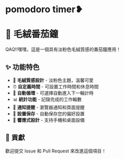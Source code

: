 # pomodoro timer❥
# 🍅 毛絨番茄鐘

QAQ!!嘿嘿，這是一個具有淡粉色毛絨質感的番茄鐘應用！

## ✨ 功能特色

- 🎨 **毛絨質感設計** - 淡粉色主題，溫馨可愛
- ⏰ **自定義時間** - 可設置工作時間和休息時間
- 🔄 **自動循環** - 可選擇自動進入下一輪計時
- 📊 **統計功能** - 記錄完成的工作輪數
- 🔔 **通知提醒** - 瀏覽器通知和頁面提醒
- 💾 **設置保存** - 自動保存您的偏好設置
- 📱 **響應式設計** - 支持手機和桌面設備

## 🤝 貢獻

歡迎提交 Issue 和 Pull Request 來改進這個項目！
